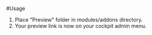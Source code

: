 #Usage

1. Place "Preview" folder in modules/addons directory.
2. Your preview link is now on your cockpit admin menu.
